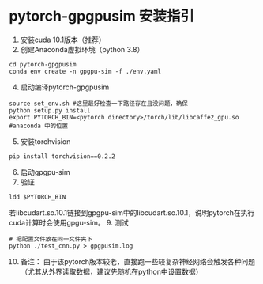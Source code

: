 # pytorch-gpgpusim 安装指引

1. 安装cuda 10.1版本（推荐）
2. 创建Anaconda虚拟环境（python 3.8）
```shell
cd pytorch-gpgpusim
conda env create -n gpgpu-sim -f ./env.yaml
```
4. 启动编译pytorch-gpgpusim
```shell
source set_env.sh #这里最好检查一下路径存在且没问题，确保
python setup.py install
export PYTORCH_BIN=<pytorch directory>/torch/lib/libcaffe2_gpu.so #anaconda 中的位置
```
5. 安装torchvision
```shell
pip install torchvision==0.2.2
```
6. 启动gpgpu-sim
7. 验证
```shell
ldd $PYTORCH_BIN
```
若libcudart.so.10.1链接到gpgpu-sim中的libcudart.so.10.1，说明pytorch在执行cuda计算时会使用gpgu-sim。
9. 测试
```shell
# 把配置文件放在同一文件夹下
python ./test_cnn.py > gpgpusim.log
```
10. 备注：
由于该pytorch版本较老，直接跑一些较复杂神经网络会触发各种问题（尤其从外界读取数据，建议先随机在python中设置数据）
